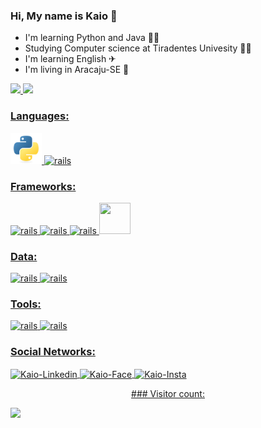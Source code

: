

### Hi, My name is Kaio 👋
* I'm learning Python and Java 👨‍💻
* Studying Computer science at Tiradentes Univesity 👨‍🎓
* I'm learning English ✈
* I'm living in Aracaju-SE 🌴 

<div>
  <a href="https://github.com/KaioAntonio">
  <img height="150em" src="https://github-readme-stats.vercel.app/api?username=KaioAntonio&show_icons=true&theme=dracula&include_all_commits=true&count_private=true"/>
  <img height="150em" src="https://github-readme-stats.vercel.app/api/top-langs/?username=KaioAntonio&layout=compact&langs_count=7&theme=dracula"/>
</div>

### Languages:
<img src = "https://raw.githubusercontent.com/devicons/devicon/master/icons/python/python-original.svg" alt="rails" width="50" height= "50" style="max-
width:100%;"> 
<img src = "https://cdn.jsdelivr.net/gh/devicons/devicon/icons/java/java-original-wordmark.svg" alt="rails" width="50" height= "50" style="max-
width:100%;"> 

### Frameworks:
<img src = "https://cdn.jsdelivr.net/gh/devicons/devicon/icons/spring/spring-original-wordmark.svg" alt="rails" width="50" height= "50" style="max-
width:100%;"> <img src = "https://cdn.jsdelivr.net/gh/devicons/devicon/icons/django/django-original.svg" alt="rails" width="50" height= "50" style="max-
width:100%;"> <img src = "https://cdn.jsdelivr.net/gh/devicons/devicon/icons/bootstrap/bootstrap-original.svg" alt="rails" width="50" height= "50" style="max-
width:100%;">
<img src = "https://camo.githubusercontent.com/c10df2e24d96391a122aba452543d32b6291633148f482dc6e21452007e34b56/68747470733a2f2f6a6f6e617468616e6b61626c616e2e6769746875622e696f2f696d616765732f6d6174657269616c697a652e706e67" width="50" height= "50" style="max-
width:100%;">


### Data: 
<img src = "https://cdn.jsdelivr.net/gh/devicons/devicon/icons/mysql/mysql-plain-wordmark.svg" alt="rails" width="50" height= "50" style="max-
width:100%;"> <img src = "https://cdn.jsdelivr.net/gh/devicons/devicon/icons/postgresql/postgresql-original-wordmark.svg" alt="rails" width="50" height= "50" style="max-
width:100%;">


###  Tools: 
<img src = "https://cdn.jsdelivr.net/gh/devicons/devicon/icons/git/git-original-wordmark.svg" alt="rails" width="50" height= "50" style="max-
width:100%;">   <img src = "https://cdn.jsdelivr.net/gh/devicons/devicon/icons/heroku/heroku-plain-wordmark.svg" alt="rails" width="50" height= "50" style="max-
width:100%;">  

### Social Networks: 
<a href = "https://www.linkedin.com/in/kaio-antônio-andrade-rodrigues-7ba697217/" targe="_blank">    
<img align="center" alt="Kaio-Linkedin" height="40" width="50" src="https://cdn-icons-png.flaticon.com/512/174/174857.png"
style="max-width:100%;"> 
<a href = "https://www.facebook.com/kaio.andraderodrigues/" targe="_blank">
<img align="center" alt="Kaio-Face" height="40" width="50" src="https://cdn-icons-png.flaticon.com/128/174/174848.png"
style="max-width:100%;"> <a href = "https://www.instagram.com/kaioozy/" targe="_blank">
<img align="center" alt="Kaio-Insta" height="40" width="50" src="https://cdn-icons-png.flaticon.com/128/1409/1409946.png"
style="max-width:100%;">
  
<p align="center"> 
### Visitor count:
  </p>
    <img src="https://profile-counter.glitch.me/KaioAntonio/count.svg" />
  </p>
 </p>
    
    
